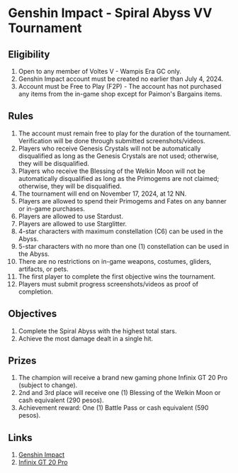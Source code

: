 
# Genshin Impact - Spiral Abyss VV Tournament

## Eligibility
1. Open to any member of Voltes V - Wampis Era GC only.
2. Genshin Impact account must be created no earlier than July 4, 2024.
3. Account must be Free to Play (F2P) - The account has not purchased any items from the in-game shop except for Paimon's Bargains items.

## Rules
1. The account must remain free to play for the duration of the tournament. Verification will be done through submitted screenshots/videos.
2. Players who receive Genesis Crystals will not be automatically disqualified as long as the Genesis Crystals are not used; otherwise, they will be disqualified.
3. Players who receive the Blessing of the Welkin Moon will not be automatically disqualified as long as the Primogems are not claimed; otherwise, they will be disqualified.
4. The tournament will end on November 17, 2024, at 12 NN.
5. Players are allowed to spend their Primogems and Fates on any banner or in-game purchases.
6. Players are allowed to use Stardust.
7. Players are allowed to use Starglitter.
8. 4-star characters with maximum constellation (C6) can be used in the Abyss.
9. 5-star characters with no more than one (1) constellation can be used in the Abyss.
10. There are no restrictions on in-game weapons, costumes, gliders, artifacts, or pets.
11. The first player to complete the first objective wins the tournament.
12. Players must submit progress screenshots/videos as proof of completion.

## Objectives
1. Complete the Spiral Abyss with the highest total stars.
2. Achieve the most damage dealt in a single hit.

## Prizes
1. The champion will receive a brand new gaming phone Infinix GT 20 Pro (subject to change).
2. 2nd and 3rd place will receive one (1) Blessing of the Welkin Moon or cash equivalent (290 pesos).
3. Achievement reward: One (1) Battle Pass or cash equivalent (590 pesos).

## Links
1. [Genshin Impact](https://genshin.hoyoverse.com/en/)
2. [Infinix GT 20 Pro](https://ph.infinixmobility.com/gt-20-pro)